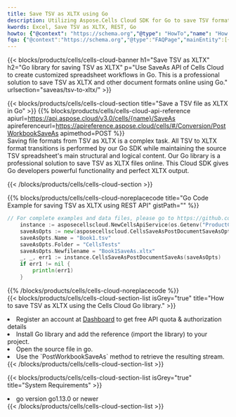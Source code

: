 ```yaml
---
title: Save TSV as XLTX using Go 
description: Utilizing Aspose.Cells Cloud SDK for Go to save TSV format file as XLTX format file. 
kwords: Excel, Save TSV as XLTX, REST, Go
howto: {"@context": "https://schema.org","@type": "HowTo","name": "How to save TSV as XLTX using the Cells Cloud Go library.","description": "How to save TSV as XLTX using the Cells Cloud Go library.","image": {"@type": "ImageObject"},"url": "/go/saveas/tsv-to-xltx/","step": [{ "@type": "HowToStep","name": "How to save TSV as XLTX using the Cells Cloud Go library. step 1", "image": {"@type": "ImageObject",},"url": "/go/saveas/tsv-to-xltx/","text": "Register an account at <a href='https://dashboard.aspose.cloud/'>Dashboard</a> to get free API quota & authorization details",},{ "@type": "HowToStep","name": "How to save TSV as XLTX using the Cells Cloud Go library. step 1", "image": {"@type": "ImageObject",},"url": "/go/saveas/tsv-to-xltx/","text": "Install Go library and add the reference (import the library) to your project.",},{ "@type": "HowToStep","name": "How to save TSV as XLTX using the Cells Cloud Go library. step 1", "image": {"@type": "ImageObject",},"url": "/go/saveas/tsv-to-xltx/","text": "Open the source file in go.",},{ "@type": "HowToStep","name": "How to save TSV as XLTX using the Cells Cloud Go library. step 1", "image": {"@type": "ImageObject",},"url": "/go/saveas/tsv-to-xltx/","text": "Use the `PostWorkbookSaveAs` method to retrieve the resulting stream.",}, ],"supply": {"@type": "HowToSupply","name": "document"},"tool": [{"@type": "HowToTool","name": "Goland, Visual Studio Code, Eclipse"},{"@type": "HowToTool","name": "Aspose Cells"}],"totalTime": "PT6M"}
fqa: {"@context":"https://schema.org","@type":"FAQPage","mainEntity":[{"@type":"Question","name":"Why save file as other formats file in C# using REST API?","acceptedAnswer":{"@type":"Answer","text":"Documents are encoded in many ways, and some files may be incompatible with the software you use. To open and read such files, just save them as appropriate file formats.<br/><ol><li>Install .NET SDK and add the reference (import the library) to your project.</li><li>Open the source file in C# using REST API.</li><li>Call the PostWorkbookSaveAsRequest() method, passing an output filename with required extension.</li><li>Get the result of save as a separate file.</li></ol>"}},{"@type":"Question","name":"What file formats can I save as with your C# library?","acceptedAnswer":{"@type":"Answer","text":"We support a variety of file formats for conversion using .NET library, including XLSX, Excel, xls , PDF, CSV, HTML, Markdown, XML, PNG, JPG, TIFF, Json, TXT and many more."}},{"@type":"Question","name":"What is the maximum allowed file size for conversion using this .NET library?","acceptedAnswer":{"@type":"Answer","text":"There are no file size limits for format conversions using .NET library."}}]}
---
```



{{< blocks/products/cells/cells-cloud-banner h1="Save TSV as XLTX" h2="Go library for saving TSV as XLTX" p="Use SaveAs API of Cells Cloud to create customized spreadsheet workflows in Go. This is a professional solution to save TSV as XLTX and other document formats online using Go." urlsection="saveas/tsv-to-xltx/" >}}

{{< blocks/products/cells/cells-cloud-section  title="Save a TSV file as XLTX in Go" >}}
{{% blocks/products/cells/cells-cloud-api-reference  apiurl=https://api.aspose.cloud/v3.0/cells/{name}/SaveAs  apireferenceurl=https://apireference.aspose.cloud/cells/#/Conversion/PostWorkbookSaveAs  apimethod=POST %}}
<br/>
Saving file formats from TSV as XLTX is a complex task. All TSV to XLTX format transitions is performed by our Go SDK while maintaining the source TSV spreadsheet's main structural and logical content. Our Go library is a professional solution to save TSV as XLTX files online. This Cloud SDK gives Go developers powerful functionality and perfect XLTX output.

{{< /blocks/products/cells/cells-cloud-section >}}

{{% blocks/products/cells/cells-cloud-noreplacecode title="Go Code Example for saving TSV as XLTX using REST API" gistPath="" %}}
  
```go
// For complete examples and data files, please go to https://github.com/aspose-cells-cloud/aspose-cells-cloud-go/
    instance := asposecellscloud.NewCellsApiService(os.Getenv("ProductClientId"), os.Getenv("ProductClientSecret"))
    saveAsOpts := new(asposecellscloud.CellsSaveAsPostDocumentSaveAsOpts)
    saveAsOpts.Name = "Book1.tsv"
    saveAsOpts.Folder = "CellsTests"
    saveAsOpts.Newfilename = "Book1SaveAs.xltx"
    _, _, err1 := instance.CellsSaveAsPostDocumentSaveAs(saveAsOpts)
    if err1 != nil {
	    println(err1)
    }
```
  
{{% /blocks/products/cells/cells-cloud-noreplacecode  %}}
<br/>
{{< blocks/products/cells/cells-cloud-section-list isGrey="true"  title="How to save TSV as XLTX using the Cells Cloud Go library." >}}
<li>Register an account at <a href="https://dashboard.aspose.cloud/">Dashboard</a> to get free API quota & authorization details</li>
<li>Install Go library and add the reference (import the library) to your project.</li>
<li>Open the source file in go.</li>
<li>Use the `PostWorkbookSaveAs` method to retrieve the resulting stream.</li>
{{< /blocks/products/cells/cells-cloud-section-list >}}

{{< blocks/products/cells/cells-cloud-section-list isGrey="true"  title="System Requirements" >}}
<li>go version go1.13.0 or newer</li>
{{< /blocks/products/cells/cells-cloud-section-list >}}
